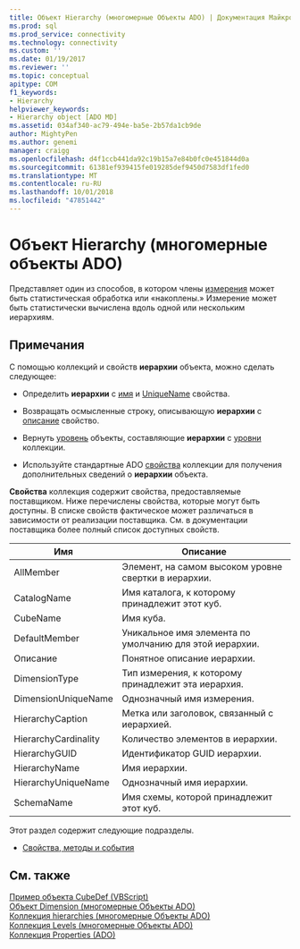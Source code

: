 ```yaml
---
title: Объект Hierarchy (многомерные Объекты ADO) | Документация Майкрософт
ms.prod: sql
ms.prod_service: connectivity
ms.technology: connectivity
ms.custom: ''
ms.date: 01/19/2017
ms.reviewer: ''
ms.topic: conceptual
apitype: COM
f1_keywords:
- Hierarchy
helpviewer_keywords:
- Hierarchy object [ADO MD]
ms.assetid: 034af340-ac79-494e-ba5e-2b57da1cb9de
author: MightyPen
ms.author: genemi
manager: craigg
ms.openlocfilehash: d4f1ccb441da92c19b15a7e84b0fc0e451844d0a
ms.sourcegitcommit: 61381ef939415fe019285def9450d7583df1fed0
ms.translationtype: MT
ms.contentlocale: ru-RU
ms.lasthandoff: 10/01/2018
ms.locfileid: "47851442"
---
```

# <a name="hierarchy-object-ado-md"></a>Объект Hierarchy (многомерные объекты ADO)
Представляет один из способов, в котором члены [измерения](../../../ado/reference/ado-md-api/dimension-object-ado-md.md) может быть статистическая обработка или «накоплены.» Измерение может быть статистически вычислена вдоль одной или нескольким иерархиям.  
  
## <a name="remarks"></a>Примечания  
 С помощью коллекций и свойств **иерархии** объекта, можно сделать следующее:  
  
-   Определить **иерархии** с [имя](../../../ado/reference/ado-md-api/name-property-ado-md.md) и [UniqueName](../../../ado/reference/ado-md-api/uniquename-property-ado-md.md) свойства.  
  
-   Возвращать осмысленные строку, описывающую **иерархии** с [описание](../../../ado/reference/ado-md-api/description-property-ado-md.md) свойство.  
  
-   Вернуть [уровень](../../../ado/reference/ado-md-api/level-object-ado-md.md) объекты, составляющие **иерархии** с [уровни](../../../ado/reference/ado-md-api/levels-collection-ado-md.md) коллекции.  
  
-   Используйте стандартные ADO [свойства](../../../ado/reference/ado-api/properties-collection-ado.md) коллекции для получения дополнительных сведений о **иерархии** объекта.  
  
 **Свойства** коллекция содержит свойства, предоставляемые поставщиком. Ниже перечислены свойства, которые могут быть доступны. В списке свойств фактическое может различаться в зависимости от реализации поставщика. См. в документации поставщика более полный список доступных свойств.  
  
|Имя|Описание|  
|----------|-----------------|  
|AllMember|Элемент, на самом высоком уровне свертки в иерархии.|  
|CatalogName|Имя каталога, к которому принадлежит этот куб.|  
|CubeName|Имя куба.|  
|DefaultMember|Уникальное имя элемента по умолчанию для этой иерархии.|  
|Описание|Понятное описание иерархии.|  
|DimensionType|Тип измерения, к которому принадлежит эта иерархия.|  
|DimensionUniqueName|Однозначный имя измерения.|  
|HierarchyCaption|Метка или заголовок, связанный с иерархией.|  
|HierarchyCardinality|Количество элементов в иерархии.|  
|HierarchyGUID|Идентификатор GUID иерархии.|  
|HierarchyName|Имя иерархии.|  
|HierarchyUniqueName|Однозначный имя иерархии.|  
|SchemaName|Имя схемы, которой принадлежит этот куб.|  
  
 Этот раздел содержит следующие подразделы.  
  
-   [Свойства, методы и события](../../../ado/reference/ado-md-api/hierarchy-object-properties-methods-and-events.md)  
  
## <a name="see-also"></a>См. также  
 [Пример объекта CubeDef (VBScript)](../../../ado/reference/ado-md-api/cubedef-example-vbscript.md)   
 [Объект Dimension (многомерные Объекты ADO)](../../../ado/reference/ado-md-api/dimension-object-ado-md.md)   
 [Коллекция hierarchies (многомерные Объекты ADO)](../../../ado/reference/ado-md-api/hierarchies-collection-ado-md.md)   
 [Коллекция Levels (многомерные Объекты ADO)](../../../ado/reference/ado-md-api/levels-collection-ado-md.md)   
 [Коллекция Properties (ADO)](../../../ado/reference/ado-api/properties-collection-ado.md)
